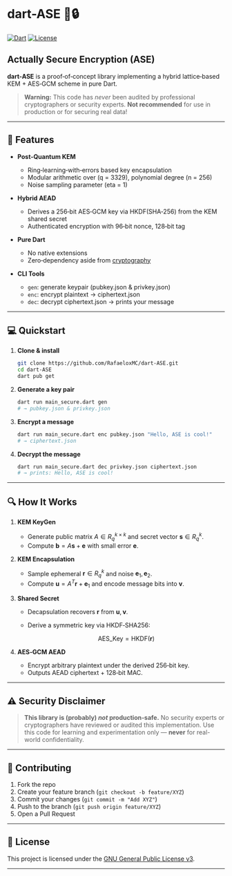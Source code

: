 # dart-ASE 🚀🔒

[![Dart](https://img.shields.io/badge/Dart-3.6.1-blue.svg)](https://dart.dev/) [![License](https://img.shields.io/badge/License-GPL-green.svg)](LICENSE)

## Actually Secure Encryption (ASE)

**dart-ASE** is a proof‑of‑concept library implementing a hybrid lattice‑based KEM + AES‑GCM scheme in pure Dart.

> **Warning:** This code has _never_ been audited by professional cryptographers or security experts. **Not recommended** for use in production or for securing real data!

---

## 🚀 Features

-   **Post‑Quantum KEM**

    -   Ring‑learning‑with‑errors based key encapsulation
    -   Modular arithmetic over \(q = 3329\), polynomial degree \(n = 256\)
    -   Noise sampling parameter \(eta = 1\)

-   **Hybrid AEAD**

    -   Derives a 256‑bit AES‑GCM key via HKDF(SHA‑256) from the KEM shared secret
    -   Authenticated encryption with 96‑bit nonce, 128‑bit tag

-   **Pure Dart**

    -   No native extensions
    -   Zero‑dependency aside from [cryptography](https://pub.dev/packages/cryptography)

-   **CLI Tools**
    -   `gen`: generate keypair (pubkey.json & privkey.json)
    -   `enc`: encrypt plaintext → ciphertext.json
    -   `dec`: decrypt ciphertext.json → prints your message

---

## 💻 Quickstart

1. **Clone & install**

    ```bash
    git clone https://github.com/RafaeloxMC/dart-ASE.git
    cd dart-ASE
    dart pub get
    ```

2. **Generate a key pair**

    ```bash
    dart run main_secure.dart gen
    # → pubkey.json & privkey.json
    ```

3. **Encrypt a message**

    ```bash
    dart run main_secure.dart enc pubkey.json "Hello, ASE is cool!"
    # → ciphertext.json
    ```

4. **Decrypt the message**

    ```bash
    dart run main_secure.dart dec privkey.json ciphertext.json
    # → prints: Hello, ASE is cool!
    ```

---

## 🔍 How It Works

1. **KEM KeyGen**

    - Generate public matrix $A\in R_q^{k\times k}$ and secret vector $\mathbf{s}\in R_q^k$.
    - Compute $\mathbf{b} = A\mathbf{s} + \mathbf{e}$ with small error $\mathbf{e}$.

2. **KEM Encapsulation**

    - Sample ephemeral $\mathbf{r}\in R_q^k$ and noise $\mathbf{e}_1,\mathbf{e}_2$.
    - Compute $\mathbf{u} = A^T\mathbf{r} + \mathbf{e}_1$ and encode message bits into $\mathbf{v}$.

3. **Shared Secret**

    - Decapsulation recovers $\mathbf{r}$ from $\mathbf{u},\mathbf{v}$.
    - Derive a symmetric key via HKDF‑SHA256:

        $$\mathrm{AES\_Key} = \mathrm{HKDF}(\mathbf{r})$$

4. **AES‑GCM AEAD**

    - Encrypt arbitrary plaintext under the derived 256‑bit key.
    - Outputs AEAD ciphertext + 128‑bit MAC.

---

## ⚠️ Security Disclaimer

> **This library is (probably) _not_ production‑safe.**
> No security experts or cryptographers have reviewed or audited this implementation.
> Use this code for learning and experimentation only — **never** for real-world confidentiality.

---

## 🤝 Contributing

1. Fork the repo
2. Create your feature branch (`git checkout -b feature/XYZ`)
3. Commit your changes (`git commit -m "Add XYZ"`)
4. Push to the branch (`git push origin feature/XYZ`)
5. Open a Pull Request

---

## 📄 License

This project is licensed under the [GNU General Public License v3](LICENSE).

---
